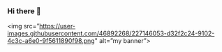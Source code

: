 ### Hi there 👋
<img src=”https://user-images.githubusercontent.com/46892268/227146053-d32f2c24-9102-4c3c-a6e0-9f5611890f98.png" alt=”my banner”>
